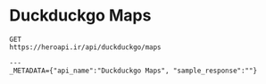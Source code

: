 # Duckduckgo Maps

```
GET
https://heroapi.ir/api/duckduckgo/maps

---
_METADATA={"api_name":"Duckduckgo Maps", "sample_response":""}
```

